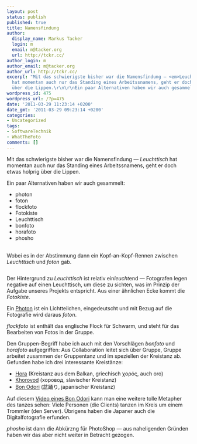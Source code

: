 ```yaml
---
layout: post
status: publish
published: true
title: Namensfindung
author:
  display_name: Markus Tacker
  login: m
  email: m@tacker.org
  url: http://tckr.cc/
author_login: m
author_email: m@tacker.org
author_url: http://tckr.cc/
excerpt: "Mit das schwierigste bisher war die Namensfindung — <em>Leuchttisch</em>
  hat momentan auch nur das Standing eines Arbeitssnamens, geht er doch etwas holprig
  über die Lippen.\r\n\r\nEin paar Alternativen haben wir auch gesammelt:\r\n<ul>\r\n\t<li>photon</li>\r\n\t<li>foton</li>\r\n\t<li>flockfoto</li>\r\n\t<li>Fotokiste</li>\r\n\t<li>Leuchttisch</li>\r\n\t<li>bonfoto</li>\r\n\t<li>horafoto</li>\r\n\t<li>phosho</li>\r\n</ul>\r\n"
wordpress_id: 475
wordpress_url: /?p=475
date: '2011-03-29 11:23:14 +0200'
date_gmt: '2011-03-29 09:23:14 +0200'
categories:
- Uncategorized
tags:
- SoftwareTechnik
- WhatTheFoto
comments: []
---
```

<p>Mit das schwierigste bisher war die Namensfindung — <em>Leuchttisch</em> hat momentan auch nur das Standing eines Arbeitssnamens, geht er doch etwas holprig über die Lippen.</p>
<p>Ein paar Alternativen haben wir auch gesammelt:</p>
<ul>
<li>photon</li>
<li>foton</li>
<li>flockfoto</li>
<li>Fotokiste</li>
<li>Leuchttisch</li>
<li>bonfoto</li>
<li>horafoto</li>
<li>phosho</li>
</ul>
<p><a id="more"></a><a id="more-475"></a><br />
Wobei es in der Abstimmung dann ein Kopf-an-Kopf-Rennen zwischen <em>Leuchttisch</em> und <em>foton</em> gab.</p>
<p><img src="https://spreadsheets.google.com/oimg?key=0AtTPpgm7INxMdEd0NzBLMlRtU2NERDYzc21nXzgwUWc&amp;oid=0&amp;zx=iyuvy11yx789" alt="" /></p>
<p>Der Hintergrund zu <em>Leuchttisch</em> ist relativ ein<em>leucht</em>end — Fotografen legen negative auf einen Leuchttisch, um diese zu sichten, was im Prinzip der Aufgabe unseres Projekts entspricht. Aus einer ähnlichen Ecke kommt die <em>Fotokiste</em>.</p>
<p>Ein <a href="http://de.wikipedia.org/wiki/Photon">Photon</a> ist ein Lichtteilchen, eingedeutscht und mit Bezug auf die Fotografie wird daraus <em>foton</em>.</p>
<p><em>flockfoto</em> ist enthält das englische Flock für Schwarm, und steht für das Bearbeiten von Fotos in der Gruppe.</p>
<p>Den Gruppen-Begriff habe ich auch mit den Vorschlägen <em>bonfoto</em> und <em>horafoto</em> aufgegriffen: Aus Collaboration leitet sich über Gruppe, Gruppe arbeitet zusammen der Gruppentanz und im speziellen der Kreistanz ab. Gefunden habe ich drei interessante Kreistänze:</p>
<ul>
<li><a href="http://en.wikipedia.org/wiki/Hora_%28dance%29">Hora</a> (Kreistanz aus dem Balkan, griechisch χορός, auch oro)</li>
<li><a href="http://en.wikipedia.org/wiki/Khorovod">Khorovod</a> (хоровод, slavischer Kreistanz)</li>
<li><a href="http://en.wikipedia.org/wiki/Bon_Odori#Bon_Odori">Bon Odori</a> (盆踊り, japanischer Kreistanz)</li>
</ul>
<p>Auf diesem <a href="http://www.youtube.com/watch?v=bjJtiY51FQI">Video eines Bon Odori</a> kann man eine weitere tolle Metapher des tanzes sehen: Viele Personen (die Clients) tanzen im Kreis um einem Trommler (den Server). Übrigens haben die Japaner auch die Digitalfotografie erfunden.</p>
<p><em>phosho</em> ist dann die Abkürzng für PhotoShop — aus naheligenden Gründen haben wir das aber nicht weiter in Betracht gezogen.</p>

